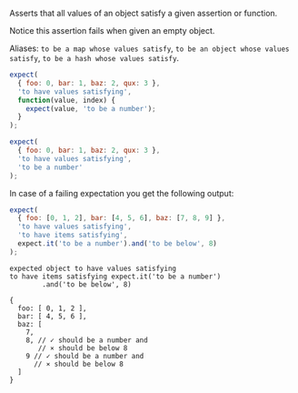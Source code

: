 Asserts that all values of an object satisfy a given assertion or function.

Notice this assertion fails when given an empty object.

Aliases: `to be a map whose values satisfy`,
`to be an object whose values satisfy`, `to be a hash whose values satisfy`.

```js
expect(
  { foo: 0, bar: 1, baz: 2, qux: 3 },
  'to have values satisfying',
  function(value, index) {
    expect(value, 'to be a number');
  }
);

expect(
  { foo: 0, bar: 1, baz: 2, qux: 3 },
  'to have values satisfying',
  'to be a number'
);
```

In case of a failing expectation you get the following output:

```js
expect(
  { foo: [0, 1, 2], bar: [4, 5, 6], baz: [7, 8, 9] },
  'to have values satisfying',
  'to have items satisfying',
  expect.it('to be a number').and('to be below', 8)
);
```

```output
expected object to have values satisfying
to have items satisfying expect.it('to be a number')
        .and('to be below', 8)

{
  foo: [ 0, 1, 2 ],
  bar: [ 4, 5, 6 ],
  baz: [
    7,
    8, // ✓ should be a number and
       // ⨯ should be below 8
    9 // ✓ should be a number and
      // ⨯ should be below 8
  ]
}
```
